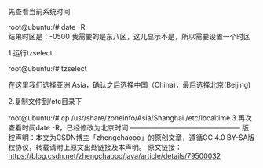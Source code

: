 先查看当前系统时间

root@ubuntu:/# date -R   
结果时区是：-0500
我需要的是东八区，这儿显示不是，所以需要设置一个时区

1.运行tzselect

root@ubuntu:/# tzselect


在这里我们选择亚洲 Asia，确认之后选择中国（China)，最后选择北京(Beijing)



2.复制文件到/etc目录下

root@ubuntu:/# cp /usr/share/zoneinfo/Asia/Shanghai  /etc/localtime
3.再次查看时间date -R，已经修改为北京时间
————————————————
版权声明：本文为CSDN博主「zhengchaooo」的原创文章，遵循CC 4.0 BY-SA版权协议，转载请附上原文出处链接及本声明。
原文链接：https://blog.csdn.net/zhengchaooo/java/article/details/79500032